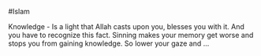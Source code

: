 #Islam


Knowledge - Is a light that Allah casts upon you, blesses you with it. And you have to recognize this fact.
Sinning makes your memory get worse and stops you from gaining knowledge. So lower your gaze and ...